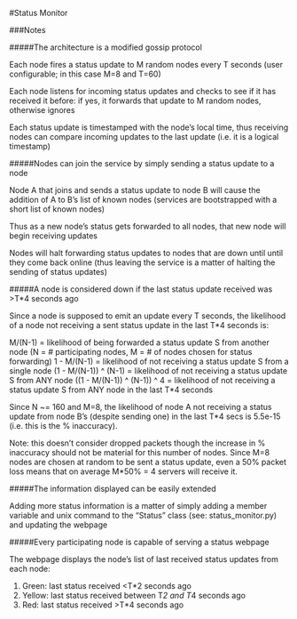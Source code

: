 #Status Monitor

###Notes

#####The architecture is a modified gossip protocol

Each node fires a status update to M random nodes every T seconds (user configurable; in this case M=8 and T=60)

Each node listens for incoming status updates and checks to see if it has received it before: if yes, it forwards that update to M random nodes, otherwise ignores

Each status update is timestamped with the node’s local time, thus receiving nodes can compare incoming updates to the last update (i.e. it is a logical timestamp)

#####Nodes can join the service by simply sending a status update to a node

Node A that joins and sends a status update to node B will cause the addition of A to B’s list of known nodes (services are bootstrapped with a short list of known nodes)

Thus as a new node’s status gets forwarded to all nodes, that new node will begin receiving updates

Nodes will halt forwarding status updates to nodes that are down until until they come back online (thus leaving the service is a matter of halting the sending of status updates)

#####A node is considered down if the last status update received was >T*4 seconds ago

Since a node is supposed to emit an update every T seconds, the likelihood of a node not receiving a sent status update in the last T*4 seconds is:

M/(N-1) = likelihood of being forwarded a status update S from another node (N = # participating nodes, M = # of nodes chosen for status forwarding)
1 - M/(N-1) = likelihood of not receiving a status update S from a single node
(1 - M/(N-1)) ^ (N-1) = likelihood of not receiving a status update S from ANY node
((1 - M/(N-1)) ^ (N-1)) ^ 4 = likelihood of not receiving a status update S from ANY node in the last T*4 seconds

Since N ~= 160 and M=8, the likelihood of node A not receiving a status update from node B’s (despite sending one) in the last T*4 secs is 5.5e-15 (i.e. this is the % inaccuracy). 

Note: this doesn’t consider dropped packets though the increase in % inaccuracy should not be material for this number of nodes. Since M=8 nodes are chosen at random to be sent a status update, even a 50% packet loss means that on average M*50% = 4 servers will receive it.

#####The information displayed can be easily extended

Adding more status information is a matter of simply adding a member variable and unix command to the “Status” class (see: status_monitor.py) and updating the webpage

#####Every participating node is capable of serving a status webpage

The webpage displays the node’s list of last received status updates from each node:

1. Green: last status received <T*2 seconds ago 
2. Yellow: last status received between T*2 and T*4 seconds ago
3. Red: last status received >T*4 seconds ago

